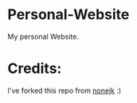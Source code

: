 # Personal-Website
My personal Website.

# Credits:
I've forked this repo from [nonejk](https://github.com/nonejk/nonejk.github.io) :)
